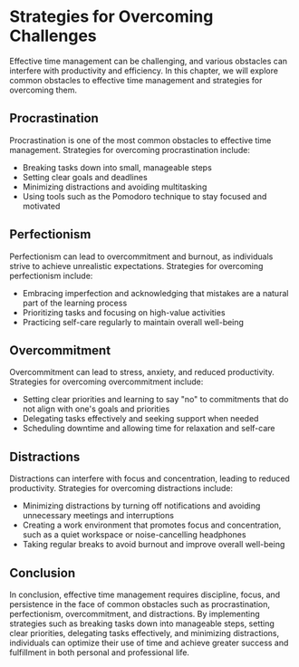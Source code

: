# Strategies for Overcoming Challenges

Effective time management can be challenging, and various obstacles can interfere with productivity and efficiency. In this chapter, we will explore common obstacles to effective time management and strategies for overcoming them.

Procrastination
---------------

Procrastination is one of the most common obstacles to effective time management. Strategies for overcoming procrastination include:

* Breaking tasks down into small, manageable steps
* Setting clear goals and deadlines
* Minimizing distractions and avoiding multitasking
* Using tools such as the Pomodoro technique to stay focused and motivated

Perfectionism
-------------

Perfectionism can lead to overcommitment and burnout, as individuals strive to achieve unrealistic expectations. Strategies for overcoming perfectionism include:

* Embracing imperfection and acknowledging that mistakes are a natural part of the learning process
* Prioritizing tasks and focusing on high-value activities
* Practicing self-care regularly to maintain overall well-being

Overcommitment
--------------

Overcommitment can lead to stress, anxiety, and reduced productivity. Strategies for overcoming overcommitment include:

* Setting clear priorities and learning to say "no" to commitments that do not align with one's goals and priorities
* Delegating tasks effectively and seeking support when needed
* Scheduling downtime and allowing time for relaxation and self-care

Distractions
------------

Distractions can interfere with focus and concentration, leading to reduced productivity. Strategies for overcoming distractions include:

* Minimizing distractions by turning off notifications and avoiding unnecessary meetings and interruptions
* Creating a work environment that promotes focus and concentration, such as a quiet workspace or noise-cancelling headphones
* Taking regular breaks to avoid burnout and improve overall well-being

Conclusion
----------

In conclusion, effective time management requires discipline, focus, and persistence in the face of common obstacles such as procrastination, perfectionism, overcommitment, and distractions. By implementing strategies such as breaking tasks down into manageable steps, setting clear priorities, delegating tasks effectively, and minimizing distractions, individuals can optimize their use of time and achieve greater success and fulfillment in both personal and professional life.
